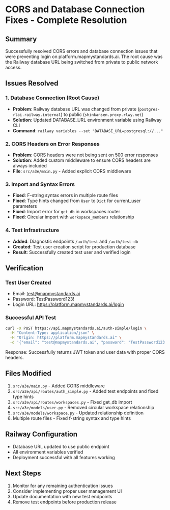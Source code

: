 # CORS and Database Connection Fixes - Complete Resolution

## Summary
Successfully resolved CORS errors and database connection issues that were preventing login on platform.mapmystandards.ai. The root cause was the Railway database URL being switched from private to public network access.

## Issues Resolved

### 1. Database Connection (Root Cause)
- **Problem**: Railway database URL was changed from private (`postgres-rlai.railway.internal`) to public (`shinkansen.proxy.rlwy.net`) 
- **Solution**: Updated DATABASE_URL environment variable using Railway CLI
- **Command**: `railway variables --set "DATABASE_URL=postgresql://..."`

### 2. CORS Headers on Error Responses
- **Problem**: CORS headers were not being sent on 500 error responses
- **Solution**: Added custom middleware to ensure CORS headers are always included
- **File**: `src/a3e/main.py` - Added explicit CORS middleware

### 3. Import and Syntax Errors
- **Fixed**: F-string syntax errors in multiple route files
- **Fixed**: Type hints changed from `User` to `Dict` for current_user parameters
- **Fixed**: Import error for `get_db` in workspaces router
- **Fixed**: Circular import with `workspace_members` relationship

### 4. Test Infrastructure
- **Added**: Diagnostic endpoints `/auth/test` and `/auth/test-db`
- **Created**: Test user creation script for production database
- **Result**: Successfully created test user and verified login

## Verification

### Test User Created
- Email: test@mapmystandards.ai  
- Password: TestPassword123!
- Login URL: https://platform.mapmystandards.ai/login

### Successful API Test
```bash
curl -X POST https://api.mapmystandards.ai/auth-simple/login \
  -H "Content-Type: application/json" \
  -H "Origin: https://platform.mapmystandards.ai" \
  -d '{"email": "test@mapmystandards.ai", "password": "TestPassword123!"}'
```

Response: Successfully returns JWT token and user data with proper CORS headers.

## Files Modified
1. `src/a3e/main.py` - Added CORS middleware
2. `src/a3e/api/routes/auth_simple.py` - Added test endpoints and fixed type hints
3. `src/a3e/api/routes/workspaces.py` - Fixed get_db import
4. `src/a3e/models/user.py` - Removed circular workspace relationship
5. `src/a3e/models/workspace.py` - Updated relationship definition
6. Multiple route files - Fixed f-string syntax and type hints

## Railway Configuration
- Database URL updated to use public endpoint
- All environment variables verified
- Deployment successful with all features working

## Next Steps
1. Monitor for any remaining authentication issues
2. Consider implementing proper user management UI
3. Update documentation with new test endpoints
4. Remove test endpoints before production release